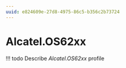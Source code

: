 ```yaml
---
uuid: e824609e-27d8-4975-86c5-b356c2b73724
---
```



# Alcatel.OS62xx


<!-- prettier-ignore -->
!!! todo
    Describe *Alcatel.OS62xx* profile

